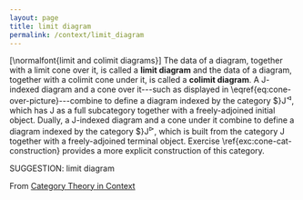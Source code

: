 ```yaml
---
layout: page
title: limit diagram
permalink: /context/limit_diagram
---
```

[\normalfont{limit and colimit diagrams}]
The data of a diagram, together with a limit cone over it, is called a **limit diagram** and the data of a diagram, together with a colimit cone under it, is called a **colimit diagram**. A $\mathsf{J}$-indexed diagram and a cone over it---such as displayed in \eqref{eq:cone-over-picture}---combine to define a diagram indexed by  the category $}$\mathsf{J}^{\triangleleft}$, which has $\mathsf{J}$ as a full subcategory together with a freely-adjoined initial object. Dually, a $\mathsf{J}$-indexed diagram and a cone under it combine to define a diagram indexed by the category $}$\mathsf{J}^{\triangleright}$, which is built from the category $\mathsf{J}$ together with a freely-adjoined terminal object.  Exercise \ref{exc:cone-cat-construction} provides a more explicit construction of this category.


SUGGESTION: limit diagram

From [Category Theory in Context](https://mathgloss.github.io/MathGloss/context.html)